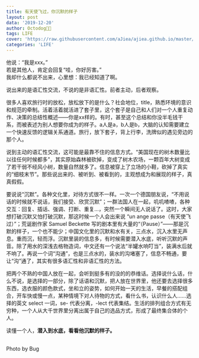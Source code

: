 ```yaml
---
title: 有天使飞过，你沉默的样子
layout: post
data: '2019-12-20'
author: Octodog🐙🐶
tags: LIFE
cover: 'https://raw.githubusercontent.com/aJiea/ajiea.github.io/master/_posts/191220/COVER.JPG'
categories: 'LIFE'
---
```


他说：“我是xxx。” 
<br/>若是其他人，肯定会回复“哇，你好厉害。”
<br/>我却什么都说不出来，心里想：我已经知道了啊。
<br/>

说出来的是语汇性交流，不说的是非语汇性。前者主动，后者观察。
<br/>

很多人喜欢旅行时的放松，放松放下的是什么？社会地位，title，熟悉环境的意识和规范的牵制。活着活着就活进了套子里，这个套子是自己和人们对一个人重复动作、决策的总结性概述——你是xx样的。有时，甚至这个总结和你没半毛钱干系，而被表述为别人想要你成为的样子。a人是a，b人是b，大脑的认知需要建立一个快速反馈的逻辑关系通道。旅行，放下套子，背上行李，洗牌似的遇见旁边的那个人。
<br/>

说到主动的语汇性交流，这可能是最靠不住的信息方式。“美国现在的树木数量比以往任何时候都多”，其实原始森林被砍掉，变成了树木农场，一颗百年大树变成了若干弱不经风小树，数量自然就多了。信息被穿上了立场的小鞋，砍掉了真实的“细枝末节”。那些说出来的、被听到、被看到的，主观想成为和展现的样子，真真假假。
<br/>

要说说“沉默”。各种文化里，对待方式很不一样。一次一个德国朋友说，“不用说话的时候就不说话，我们接受、欣赏沉默”；一群法国人在一起，叽叽喳喳，各种交互：回复、插话、强调、打断、重复…，突然一个瞬间无人说话了。这时，大家想打破沉默又怕打破沉默，那这时候一个人会出来说 “un ange passe（有天使飞过）”；荒诞剧作家 Samuel Beckette 写的剧本里有大量的“（Pause）”——那是沉默的样子，一个也不能少；中国文化里的沉默和水有关，三点水，沉入水里无声息。重而沉，轻而浮。沉默里装的信息多，有时候需要潜入水底，听听沉默的声音。除了用水的深浅去格物造词，中文还有一个说法“半罐水响叮当”，装满水后就不响了。再说一个词“沟通”，也是三点水的，装水的沟堵塞了，信息不畅通，要让“沟”通了，其实有很多语汇性和非语汇性的方法。
<br/>

把两个不熟的中国人放在一起，会听到挺多有的没的的恭维话。选择说什么话，什么不说，是选择的一部分，除了话语和沉默，把人放在世界里，他还要去选择很多东西，选衣服的颜色款式，坐和立的姿势，如何开始一天的生活，早餐的搭配组合，开车快或慢一点，某种情境下对人待物的方式，看什么书，认识什么人……选择的英文 select 一词，se- 代表分离，-lect 代表集结。生活的排列组合方式有无穷种，一个人从大千世界里分离出属于自己的选品方式，形成了最终集合体的个人。
<br/>

读懂一个人，**潜入到水底，看看他沉默的样子。**

<br/>
Photo by Bug